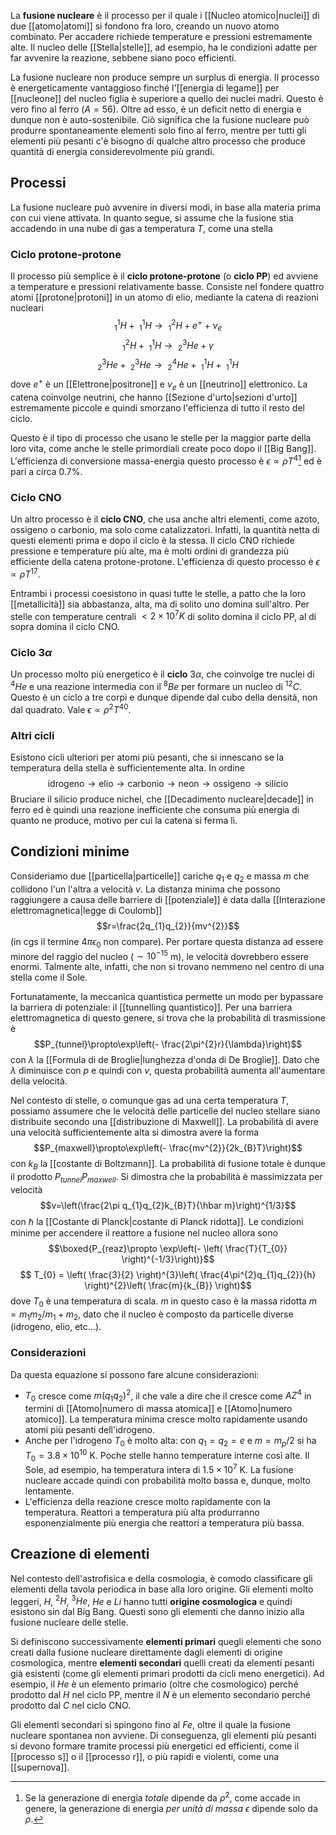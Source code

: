 La **fusione nucleare** è il processo per il quale i [[Nucleo atomico|nuclei]] di due [[atomo|atomi]] si fondono fra loro, creando un nuovo atomo combinato. Per accadere richiede temperature e pressioni estremamente alte. Il nucleo delle [[Stella|stelle]], ad esempio, ha le condizioni adatte per far avvenire la reazione, sebbene siano poco efficienti.

La fusione nucleare non produce sempre un surplus di energia. Il processo è energeticamente vantaggioso finché l'[[energia di legame]] per [[nucleone]] del nucleo figlia è superiore a quello dei nuclei madri. Questo è vero fino al ferro ($A=56$). Oltre ad esso, è un deficit netto di energia e dunque non è auto-sostenibile. Ciò significa che la fusione nucleare può produrre spontaneamente elementi solo fino al ferro, mentre per tutti gli elementi più pesanti c'è bisogno di qualche altro processo che produce quantità di energia considerevolmente più grandi.
## Processi
La fusione nucleare può avvenire in diversi modi, in base alla materia prima con cui viene attivata. In quanto segue, si assume che la fusione stia accadendo in una nube di gas a temperatura $T$, come una stella
### Ciclo protone-protone
Il processo più semplice è il **ciclo protone-protone** (o **ciclo PP**) ed avviene a temperature e pressioni relativamente basse. Consiste nel fondere quattro atomi [[protone|protoni]] in un atomo di elio, mediante la catena di reazioni nucleari
$$_{1}^{1}H+\ _{1}^{1}H \rightarrow\ ^{2}_{1}H + e^{+}+\nu_{e}$$
$$_{1}^{2}H+\ _{1}^{1}H \rightarrow\ ^{3}_{2}He+\gamma$$
$$^{3}_{2}He+\ _{2}^{3}He \rightarrow\ ^{4}_{2}He + \ _{1}^{1}H +\ _{1}^{1}H$$
dove $e^{+}$ è un [[Elettrone|positrone]] e $\nu_{e}$ è un [[neutrino]] elettronico. La catena coinvolge neutrini, che hanno [[Sezione d'urto|sezioni d'urto]] estremamente piccole e quindi smorzano l'efficienza di tutto il resto del ciclo.

Questo è il tipo di processo che usano le stelle per la maggior parte della loro vita, come anche le stelle primordiali create poco dopo il [[Big Bang]]. L'efficienza di conversione massa-energia questo processo è $\epsilon\propto \rho T^{4}$[^1] ed è pari a circa 0.7%.
### Ciclo CNO
Un altro processo è il **ciclo CNO**, che usa anche altri elementi, come azoto, ossigeno o carbonio, ma solo come catalizzatori. Infatti, la quantità netta di questi elementi prima e dopo il ciclo è la stessa. Il ciclo CNO richiede pressione e temperature più alte, ma è molti ordini di grandezza più efficiente della catena protone-protone. L'efficienza di questo processo è $\epsilon\propto \rho T^{17}$.

Entrambi i processi coesistono in quasi tutte le stelle, a patto che la loro [[metallicità]] sia abbastanza, alta, ma di solito uno domina sull'altro. Per stelle con temperature centrali $<2\times10^{7}K$ di solito domina il ciclo PP, al di sopra domina il ciclo CNO.
### Ciclo $3\alpha$
Un processo molto più energetico è il **ciclo** $3\alpha$, che coinvolge tre nuclei di $^{4}He$ e una reazione intermedia con il $^{8}Be$ per formare un nucleo di $^{12}C$. Questo è un ciclo a tre corpi e dunque dipende dal cubo della densità, non dal quadrato. Vale $\epsilon\propto \rho^{2}T^{40}$.
### Altri cicli
Esistono cicli ulteriori per atomi più pesanti, che si innescano se la temperatura della stella è sufficientemente alta. In ordine
$$\text{idrogeno} \rightarrow \text{elio} \rightarrow \text{carbonio} \rightarrow \text{neon} \rightarrow \text{ossigeno} \rightarrow \text{silicio}$$
Bruciare il silicio produce nichel, che [[Decadimento nucleare|decade]] in ferro ed è quindi una reazione inefficiente che consuma più energia di quanto ne produce, motivo per cui la catena si ferma lì.
## Condizioni minime
Consideriamo due [[particella|particelle]] cariche $q_{1}$ e $q_{2}$ e massa $m$ che collidono l'un l'altra a velocità $v$. La distanza minima che possono raggiungere a causa delle barriere di [[potenziale]] è data dalla [[Interazione elettromagnetica|legge di Coulomb]]
$$r=\frac{2q_{1}q_{2}}{mv^{2}}$$
(in cgs il termine $4\pi\epsilon_{0}$ non compare). Per portare questa distanza ad essere minore del raggio del nucleo ($\sim10^{-15}$ m), le velocità dovrebbero essere enormi. Talmente alte, infatti, che non si trovano nemmeno nel centro di una stella come il Sole.

Fortunatamente, la meccanica quantistica permette un modo per bypassare la barriera di potenziale: il [[tunnelling quantistico]]. Per una barriera elettromagnetica di questo genere, si trova che la probabilità di trasmissione è
$$P_{tunnel}\propto\exp\left(- \frac{2\pi^{2}r}{\lambda}\right)$$
con $\lambda$ la [[Formula di de Broglie|lunghezza d'onda di De Broglie]]. Dato che $\lambda$ diminuisce con $p$ e quindi con $v$, questa probabilità aumenta all'aumentare della velocità.

Nel contesto di stelle, o comunque gas ad una certa temperatura $T$, possiamo assumere che le velocità delle particelle del nucleo stellare siano distribuite secondo una [[distribuzione di Maxwell]]. La probabilità di avere una velocità sufficientemente alta si dimostra avere la forma
$$P_{maxwell}\propto\exp\left(- \frac{mv^{2}}{2k_{B}T}\right)$$
con $k_{B}$ la [[costante di Boltzmann]]. La probabilità di fusione totale è dunque il prodotto $P_{tunnel}P_{maxwell}$. Si dimostra che la probabilità è massimizzata per velocità
$$v=\left(\frac{2\pi q_{1}q_{2}k_{B}T}{\hbar m}\right)^{1/3}$$
con $\hbar$ la [[Costante di Planck|costante di Planck ridotta]]. Le condizioni minime per accendere il reattore a fusione nel nucleo allora sono
$$\boxed{P_{reaz}\propto \exp\left(- \left( \frac{T}{T_{0}} \right)^{-1/3}\right)}$$
$$ T_{0} = \left( \frac{3}{2} \right)^{3}\left( \frac{4\pi^{2}q_{1}q_{2}}{h} \right)^{2}\left( \frac{m}{k_{B}} \right)$$
dove $T_{0}$ è una temperatura di scala. $m$ in questo caso è la massa ridotta $m=m_{1}m_{2}/m_{1}+m_{2}$, dato che il nucleo è composto da particelle diverse (idrogeno, elio, etc...).
### Considerazioni
Da questa equazione si possono fare alcune considerazioni:
- $T_{0}$ cresce come $m(q_{1}q_{2})^{2}$, il che vale a dire che il cresce come $AZ^{4}$ in termini di [[Atomo|numero di massa atomica]] e [[Atomo|numero atomico]]. La temperatura minima cresce molto rapidamente usando atomi più pesanti dell'idrogeno.
- Anche per l'idrogeno $T_{0}$ è molto alta: con $q_{1}=q_{2}=e$ e $m=m_{p}/2$ si ha $T_{0}=3.8\times10^{10}$ K. Poche stelle hanno temperature interne così alte. Il Sole, ad esempio, ha temperatura intera di $1.5\times10^{7}$ K. La fusione nucleare accade quindi con probabilità molto bassa e, dunque, molto lentamente.
- L'efficienza della reazione cresce molto rapidamente con la temperatura. Reattori a temperatura più alta produrranno esponenzialmente più energia che reattori a temperatura più bassa.
## Creazione di elementi
Nel contesto dell'astrofisica e della cosmologia, è comodo classificare gli elementi della tavola periodica in base alla loro origine. Gli elementi molto leggeri, $H$, $^{2}H$, $^{3}He$, $He$ e $Li$ hanno tutti **origine cosmologica** e quindi esistono sin dal Big Bang. Questi sono gli elementi che danno inizio alla fusione nucleare delle stelle.

Si definiscono successivamente **elementi primari** quegli elementi che sono creati dalla fusione nucleare direttamente dagli elementi di origine cosmologica, mentre **elementi secondari** quelli creati da elementi pesanti già esistenti (come gli elementi primari prodotti da cicli meno energetici). Ad esempio, il $He$ è un elemento primario (oltre che cosmologico) perché prodotto dal $H$ nel ciclo PP, mentre il $N$ è un elemento secondario perché prodotto dal $C$ nel ciclo CNO.

Gli elementi secondari si spingono fino al $Fe$, oltre il quale la fusione nucleare spontanea non avviene. Di conseguenza, gli elementi più pesanti si devono formare tramite processi più energetici ed efficienti, come il [[processo s]] o il [[processo r]], o più rapidi e violenti, come una [[supernova]].

[^1]: Se la generazione di energia *totale* dipende da $\rho^{2}$, come accade in genere, la generazione di energia *per unità di massa* $\epsilon$ dipende solo da $\rho$.